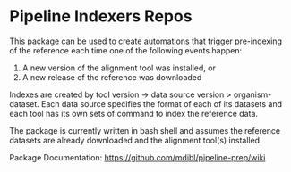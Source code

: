 # Pipeline Indexers Repos

This package can be used to create automations that trigger pre-indexing of the reference each 
time one of the following events happen:

1. A new version of the alignment tool was installed, or
2. A new release of the reference was downloaded

Indexes are created by tool version -> data source version > organism-dataset.
Each data source specifies the format of each of its datasets and each tool has 
its own sets of command to index the reference data.

The package is currently written in bash shell and assumes the reference datasets 
are already downloaded and the alignment tool(s) installed.

Package Documentation:  https://github.com/mdibl/pipeline-prep/wiki
